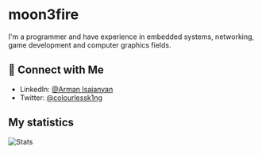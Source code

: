 # moon3fire

I'm a programmer and have experience in embedded systems, networking, game development and computer graphics fields.


## 🤝 Connect with Me
- LinkedIn: [@Arman Isajanyan](https://www.linkedin.com/in/arman-isadzhanyan-498a29229)
- Twitter: [@colourlessk1ng](https://twitter.com/colourlessk1ng)

## My statistics
![Stats](https://github-readme-stats.vercel.app/api?username=moon3fire&show=reviews,discussions_started,discussions_answered,prs_merged,prs_merged_percentage)
